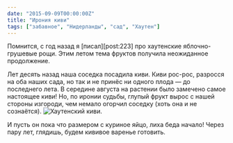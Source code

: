 ```yaml
---
date: "2015-09-09T00:00:00Z"
title: "Ирония киви"
tags: ["забавное", "Нидерланды", "сад", "Хаутен"]
---
```


Помнится, с год назад я [писал][post:223] про хаутенские яблочно-грушевые рощи. Этим летом тема фруктов получила неожиданное продолжение.

Лет десять назад наша соседка посадила киви. Киви рос-рос, разросся на оба наших сада, но так и не принёс ни одного плода — до последнего лета. В середине августа на растении было замечено самое настоящее киви! Но, по иронии судьбы, глупый фрукт вырос с нашей стороны изгороди, чем немало огорчил соседку (хоть она и не сознаётся).
![](img:3.bp.blogspot.com/-ZgRGq4qWqoA/VcmVSoHwqhI/AAAAAAAAkE0/bRlBGvavJrQ/s1600/dsc00467.picasaweb.jpg:a "Хаутенский киви.")

<!--more-->

И пусть он пока что размером с куриное яйцо, лиха беда начало! Через пару лет, глядишь, будем кививое варенье готовить.
